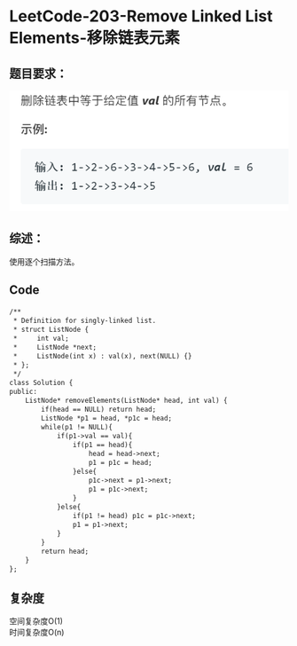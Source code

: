 # LeetCode-203-Remove Linked List Elements-移除链表元素

## 题目要求：
![avatar](https://github.com/JakeChanFangZiyuan20/MyLeetCode/blob/master/%E9%93%BE%E8%A1%A8%E7%B1%BB/img/203.png)

## 综述：
使用逐个扫描方法。  

## Code
```
/**
 * Definition for singly-linked list.
 * struct ListNode {
 *     int val;
 *     ListNode *next;
 *     ListNode(int x) : val(x), next(NULL) {}
 * };
 */
class Solution {
public:
    ListNode* removeElements(ListNode* head, int val) {
        if(head == NULL) return head;
        ListNode *p1 = head, *p1c = head;
        while(p1 != NULL){
            if(p1->val == val){
                if(p1 == head){
                    head = head->next;
                    p1 = p1c = head;
                }else{
                    p1c->next = p1->next;
                    p1 = p1c->next;
                }
            }else{
                if(p1 != head) p1c = p1c->next;
                p1 = p1->next;
            }
        }
        return head;
    }
};
```


## 复杂度
空间复杂度O(1)  
时间复杂度O(n)
